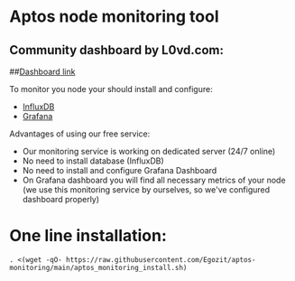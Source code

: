 # Aptos node monitoring tool
## Community dashboard by L0vd.com: 
##[Dashboard link](http://95.216.2.219:3000/d/tWti5eZ4k/aptos-validator-overview-by-l0vd)

To monitor you node your should install and configure:
* [InfluxDB](https://www.influxdata.com/products/influxdb/)
* [Grafana](https://grafana.com/)

Advantages  of using our free service:
* Our monitoring service is working on dedicated server (24/7 online)
* No need to install database  (InfluxDB)
* No need to install and configure  Grafana Dashboard
* On Grafana dashboard you will find all necessary metrics of your node (we use this monitoring service by ourselves, so we've configured dashboard properly)


# One line installation:
```
. <(wget -qO- https://raw.githubusercontent.com/Egozit/aptos-monitoring/main/aptos_monitoring_install.sh)
```
